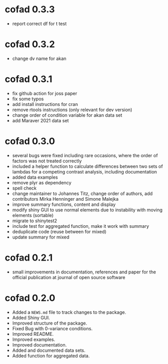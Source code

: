 # cofad 0.3.3

* report correct df for t test

# cofad 0.3.2

* change dv name for akan

# cofad 0.3.1

* fix github action for joss paper
* fix some typos
* add install instructions for cran
* remove rtools instructions (only relevant for dev version)
* change order of condition variable for akan data set
* add Maraver 2021 data set

# cofad 0.3.0

* several bugs were fixed including rare occasions, where the order of factors was not treated correctly
* included a helper function to calculate differences between two sets of lambdas for a competing contrast analysis, including documentation
* added data examples
* remove plyr as dependency
* spell check
* change maintainer to Johannes Titz, change order of authors, add contributors Mirka Henninger and Simone Malejka
* improve summary functions, content and display
* modify shiny GUI to use normal elements due to instability with moving elements (sortable)
* migrate to shinytest2
* include test for aggregated function, make it work with summary
* deduplicate code (reuse between for mixed)
* update summary for mixed

# cofad 0.2.1

* small improvements in documentation, references and paper for the official
publication at journal of open source software

# cofad 0.2.0

* Added a `NEWS.md` file to track changes to the package.
* Added Shiny GUI.
* Improved structure of the package.
* Fixed Bug with 0-variance conditions.
* Improved README.
* Improved examples.
* Improved documentation.
* Added and documented data sets.
* Added function for aggregated data.
